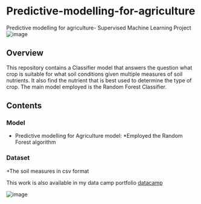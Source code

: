 # Predictive-modelling-for-agriculture
Predictive modelling for agriculture- Supervised Machine Learning Project
![image](blob:https://www.datacamp.com/bce14fa2-3dca-447c-b2c0-538fd7658009)
## Overview
This repository contains a Classifier model that answers the question what crop is suitable for what soil conditions given multiple measures of soil nutrients. It also find the nutrient that is best used to determine the type of crop. The main model employed is the Random Forest Classifier.

## Contents
### Model
+ Predictive modelling for Agriculture model:
  *Employed the Random Forest algorithm
### Dataset
+The soil measures in csv format
 
This work is also available in my data camp portfolio
[datacamp](https://www.datacamp.com/portfolio/lmourine)

![image](https://media.geeksforgeeks.org/wp-content/uploads/20230315175228/Top-100-Machine-Learning-Projects-with-Source-Code-2.png)
